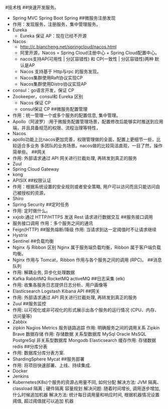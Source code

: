 #技术栈
##快速开发服务。
* Spring MVC Spring Boot Spring 
##微服务注册发现
* 作用：发现服务，注册服务，集中管理服务。
* Eureka  
    * Eureka 保证 AP：现在已经不开源
* Nacos 
    * http://c.biancheng.net/springcloud/nacos.html
    * 阿里开源，Nacos = Spring Cloud注册中心 + Spring Cloud配置中心。 
    * nacos支持AP(可用性 | 分区容错性) 和 CP(一致性 | 分区容错性)两种  默认是AP
    * Nacos 支持基于 Http与rpc 的服务发现。
    * Nacos集群使用Raft协议实现CP
    * Nacos集群使用Distro协议实现AP
* consul：go语言开发，保证 CP
* Zookeeper，consul和 Eureka 区别 
    * Nacos 保证 CP
    * consul保证 CP
##微服务配置管理
* 作用：统一管理一个或多个服务的配置信息, 集中管理。
* Apollo（阿波罗）:用于微服务配置管理场景，配置修改后能够实时推送到应用端，并且具备规范的权限、流程治理等特性，
* Nacos
* apollo功能上比nacos更加完善，权限管理做的全面，配置上更细节一些，比较适合多业务 多团队的业务场景。nacos做的比较简洁直观，一目了然，操作简单些。
##网关 
* 作用: 外部请求通过 API 网关进行拦截处理, 再转发到真正的服务 
* Zuul
* Spring Cloud Gateway
* kong
* APISIX
##权限认证
* 作用：根据系统设置的安全规则或者安全策略, 用户可以访问而且只能访问自己被授权的资源，
* Shiro 
* Spring Security
##定时任务
* 作用: 定时做什么。
* xxjob:通过 HTTP/HTTPS 发送 Rest 请求进行数据交互
##服务接口调用
* 服务接口调用 作用：多个服务之间的通讯 
* Feign(HTTP)
##服务熔断/降级 
作用: 当请求到达一定阈值时不让请求继续
* Hystrix 
* Sentinel
##负载均衡
* Nginx 与 Ribbon 区别 Nginx 属于服务端负载均衡，Ribbon 属于客户端负载均衡。
* Nginx 作用与 Tomcat，Ribbon 作用与各个服务之间的调用 (RPC)。
##消息队列 
* 作用: 解耦业务, 异步化处理数据 
* Kafka RabbitMQ RocketMQ activeMQ 
##日志采集 (elk)
* 作用: 收集各服务日志提供日志分析、用户画像等
* Elasticsearch Logstash Kibana API 
##网关 
* 作用: 外部请求通过 API 网关进行拦截处理, 再转发到真正的服务 
* Zuul
##服务监控 
* 作用: 以可视化或非可视化的形式展示出各个服务的运行情况 (CPU、内存、访问量等)
* Zabbix
* zipkin
Nagios Metrics 服务链路追踪 作用: 明确服务之间的调用关系 Zipkin Brave 数据存储 作用: 存储数据 关系型数据库 MySql Oracle MsSQL PostgreSql 非关系型数据库 Mongodb Elasticsearch 缓存作用: 存储数据 redis
##分库分表
* 作用: 数据库分库分表方案.
* ShardingSphere Mycat 
##服务部署 
* 作用: 将项目快速部署、上线、持续集成.
* Docker
* Jenkins 
* Kubernetes(K8s)个服务的资源占用量不同, 如何分配 解决方法: JVM 隔离、classload 隔离 ; 硬件隔离 容量规划 解决问题: 随着时间增长, 调用逐步增加, 什么时候追加机器 解决方法: 统计每日调用量和响应时间, 根据机器情况设置阈值, 超过阈值就可以追加 机器